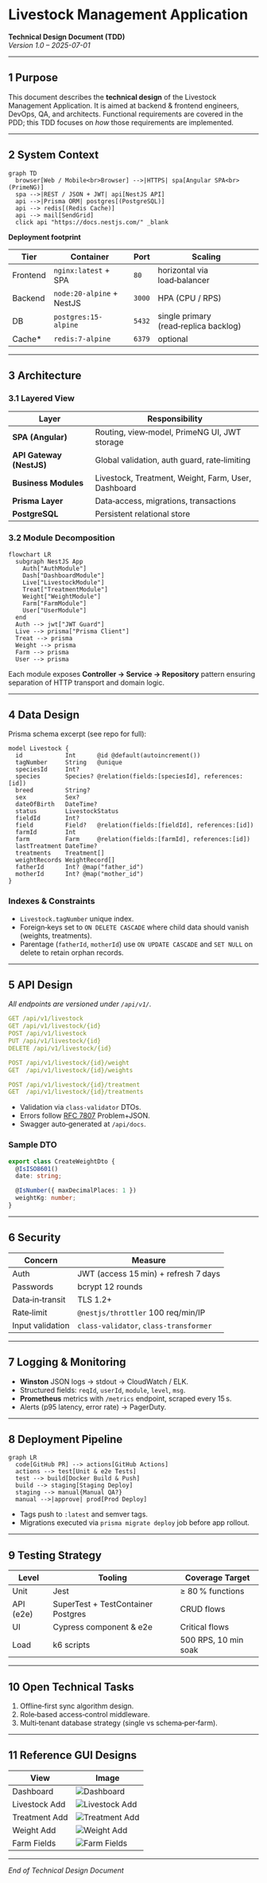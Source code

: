 # Livestock Management Application  
**Technical Design Document (TDD)**  
*Version 1.0 – 2025-07-01*

---

## 1 Purpose  
This document describes the **technical design** of the Livestock Management Application. It is aimed at backend & frontend engineers, DevOps, QA, and architects. Functional requirements are covered in the PDD; this TDD focuses on *how* those requirements are implemented.

---

## 2 System Context

```mermaid
graph TD
  browser[Web / Mobile<br>Browser] -->|HTTPS| spa[Angular SPA<br>(PrimeNG)]
  spa -->|REST / JSON + JWT| api[NestJS API]
  api -->|Prisma ORM| postgres[(PostgreSQL)]
  api --> redis[(Redis Cache)]
  api --> mail[SendGrid]
  click api "https://docs.nestjs.com/" _blank
```

**Deployment footprint**

| Tier | Container | Port | Scaling |
|------|-----------|------|---------|
| Frontend | `nginx:latest` + SPA | `80` | horizontal via load‑balancer |
| Backend  | `node:20-alpine` + NestJS | `3000` | HPA (CPU / RPS) |
| DB       | `postgres:15-alpine` | `5432` | single primary (read‑replica backlog) |
| Cache*   | `redis:7-alpine` | `6379` | optional |

---

## 3 Architecture

### 3.1 Layered View

| Layer | Responsibility |
|-------|----------------|
| **SPA (Angular)** | Routing, view‑model, PrimeNG UI, JWT storage |
| **API Gateway (NestJS)** | Global validation, auth guard, rate‑limiting |
| **Business Modules** | Livestock, Treatment, Weight, Farm, User, Dashboard |
| **Prisma Layer** | Data‑access, migrations, transactions |
| **PostgreSQL** | Persistent relational store |

### 3.2 Module Decomposition  
```mermaid
flowchart LR
  subgraph NestJS App
    Auth["AuthModule"]
    Dash["DashboardModule"]
    Live["LivestockModule"]
    Treat["TreatmentModule"]
    Weight["WeightModule"]
    Farm["FarmModule"]
    User["UserModule"]
  end
  Auth --> jwt["JWT Guard"]
  Live --> prisma["Prisma Client"]
  Treat --> prisma
  Weight --> prisma
  Farm --> prisma
  User --> prisma
```

Each module exposes **Controller → Service → Repository** pattern ensuring separation of HTTP transport and domain logic.

---

## 4 Data Design

Prisma schema excerpt (see repo for full):

```prisma
model Livestock {
  id            Int      @id @default(autoincrement())
  tagNumber     String   @unique
  speciesId     Int?
  species       Species? @relation(fields:[speciesId], references:[id])
  breed         String?
  sex           Sex?
  dateOfBirth   DateTime?
  status        LivestockStatus
  fieldId       Int?
  field         Field?   @relation(fields:[fieldId], references:[id])
  farmId        Int
  farm          Farm     @relation(fields:[farmId], references:[id])
  lastTreatment DateTime?
  treatments    Treatment[]
  weightRecords WeightRecord[]
  fatherId      Int? @map("father_id")
  motherId      Int? @map("mother_id")
}
```

### Indexes & Constraints
- `Livestock.tagNumber` unique index.  
- Foreign‑keys set to `ON DELETE CASCADE` where child data should vanish (weights, treatments).  
- Parentage (`fatherId`, `motherId`) use `ON UPDATE CASCADE` and `SET NULL` on delete to retain orphan records.

---

## 5 API Design

*All endpoints are versioned under `/api/v1/`.*

```yaml
GET /api/v1/livestock
GET /api/v1/livestock/{id}
POST /api/v1/livestock
PUT /api/v1/livestock/{id}
DELETE /api/v1/livestock/{id}

POST /api/v1/livestock/{id}/weight
GET  /api/v1/livestock/{id}/weights

POST /api/v1/livestock/{id}/treatment
GET  /api/v1/livestock/{id}/treatments
```

- Validation via `class-validator` DTOs.  
- Errors follow [RFC 7807](https://www.rfc-editor.org/rfc/rfc7807) Problem+JSON.  
- Swagger auto‑generated at `/api/docs`.

### Sample DTO

```ts
export class CreateWeightDto {
  @IsISO8601()
  date: string;

  @IsNumber({ maxDecimalPlaces: 1 })
  weightKg: number;
}
```

---

## 6 Security

| Concern | Measure |
|---------|---------|
| Auth | JWT (access 15 min) + refresh 7 days |
| Passwords | bcrypt 12 rounds |
| Data‑in‑transit | TLS 1.2+ |
| Rate‑limit | `@nestjs/throttler` 100 req/min/IP |
| Input validation | `class-validator`, `class‑transformer` |

---

## 7 Logging & Monitoring

- **Winston** JSON logs → stdout → CloudWatch / ELK.  
- Structured fields: `reqId`, `userId`, `module`, `level`, `msg`.  
- **Prometheus** metrics with `/metrics` endpoint, scraped every 15 s.  
- Alerts (p95 latency, error rate) → PagerDuty.

---

## 8 Deployment Pipeline

```mermaid
graph LR
  code[GitHub PR] --> actions[GitHub Actions]
  actions --> test[Unit & e2e Tests]
  test --> build[Docker Build & Push]
  build --> staging[Staging Deploy]
  staging --> manual{Manual QA?}
  manual -->|approve| prod[Prod Deploy]
```

- Tags push to `:latest` and semver tags.  
- Migrations executed via `prisma migrate deploy` job before app rollout.

---

## 9 Testing Strategy
| Level | Tooling | Coverage Target |
|-------|---------|-----------------|
| Unit | Jest | ≥ 80 % functions |
| API (e2e) | SuperTest + TestContainer Postgres | CRUD flows |
| UI | Cypress component & e2e | Critical flows |
| Load | k6 scripts | 500 RPS, 10 min soak |

---

## 10 Open Technical Tasks
1. Offline‑first sync algorithm design.  
2. Role‑based access‑control middleware.  
3. Multi‑tenant database strategy (single vs schema‑per‑farm).  

---

## 11 Reference GUI Designs
| View | Image |
|------|-------|
| Dashboard | ![Dashboard](images/dashboard.png) |
| Livestock Add | ![Livestock Add](images/livestock-add.png) |
| Treatment Add | ![Treatment Add](images/treatment-add.png) |
| Weight Add | ![Weight Add](images/weight-add.png) |
| Farm Fields | ![Farm Fields](images/farm-fields.png) |

---

*End of Technical Design Document*
